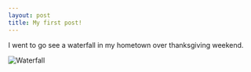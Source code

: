 ```yaml
---
layout: post
title: My first post!
---
```


I went to go see a waterfall in my hometown over thanksgiving weekend.

![Waterfall](https://github.com/ksbystrom/ksbystrom.github.io/blob/master/_posts/waterfall.jpg?raw=true)
